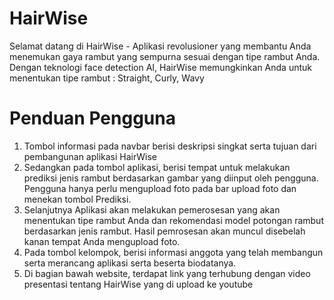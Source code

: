 # HairWise

Selamat datang di HairWise - Aplikasi revolusioner yang membantu
Anda menemukan gaya rambut yang sempurna sesuai dengan tipe rambut Anda.
Dengan teknologi face detection AI, HairWise memungkinkan Anda untuk menentukan tipe rambut :
Straight, Curly, Wavy


# Penduan Pengguna #
1.	Tombol informasi pada navbar berisi deskripsi singkat serta tujuan dari pembangunan aplikasi HairWise
2.	Sedangkan pada tombol aplikasi, berisi tempat untuk melakukan prediksi jenis rambut berdasarkan gambar yang diinput oleh pengguna. Pengguna hanya perlu mengupload foto pada bar upload foto dan menekan tombol Prediksi.
3.	Selanjutnya Aplikasi akan melakukan pemerosesan yang akan menentukan tipe rambut Anda dan rekomendasi model potongan rambut berdasarkan jenis rambut. Hasil pemrosesan akan muncul disebelah kanan tempat Anda mengupload foto.
4.	Pada tombol kelompok, berisi informasi anggota yang telah membangun serta merancang aplikasi serta beserta biodatanya.
5.  Di bagian bawah website, terdapat link yang terhubung dengan video presentasi tentang HairWise yang di upload ke youtube 
